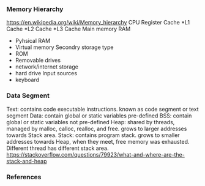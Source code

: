 ### Memory Hierarchy
https://en.wikipedia.org/wiki/Memory_hierarchy
CPU Register
Cache
 *L1 Cache
 *L2 Cache
 *L3 Cache
Main memory RAM
 * Pyhsical RAM
 * Virtual memory
Secondry storage type
 * ROM
 * Removable drives
 * network/internet storage
 * hard drive
Input sources
 * keyboard 

### Data Segment
Text: contains code executable instructions. known as code segment or text segment
Data: contain global or static variables pre-defined
BSS: contain global or static variables not pre-defined
Heap: shared by threads, managed by malloc, calloc, realloc, and free. grows to larger addresses towards Stack area.
Stack: contains program stack. grows to smaller addresses towards Heap, when they meet, free memory was exhausted. Different thread has different stack area.
https://stackoverflow.com/questions/79923/what-and-where-are-the-stack-and-heap


### References
